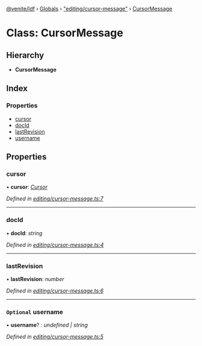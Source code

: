 [@venite/ldf](../README.md) › [Globals](../globals.md) › ["editing/cursor-message"](../modules/_editing_cursor_message_.md) › [CursorMessage](_editing_cursor_message_.cursormessage.md)

# Class: CursorMessage

## Hierarchy

* **CursorMessage**

## Index

### Properties

* [cursor](_editing_cursor_message_.cursormessage.md#cursor)
* [docId](_editing_cursor_message_.cursormessage.md#docid)
* [lastRevision](_editing_cursor_message_.cursormessage.md#lastrevision)
* [username](_editing_cursor_message_.cursormessage.md#optional-username)

## Properties

###  cursor

• **cursor**: *[Cursor](_editing_cursor_.cursor.md)*

*Defined in [editing/cursor-message.ts:7](https://github.com/gbj/venite/blob/2e86b2f0/ldf/src/editing/cursor-message.ts#L7)*

___

###  docId

• **docId**: *string*

*Defined in [editing/cursor-message.ts:4](https://github.com/gbj/venite/blob/2e86b2f0/ldf/src/editing/cursor-message.ts#L4)*

___

###  lastRevision

• **lastRevision**: *number*

*Defined in [editing/cursor-message.ts:6](https://github.com/gbj/venite/blob/2e86b2f0/ldf/src/editing/cursor-message.ts#L6)*

___

### `Optional` username

• **username**? : *undefined | string*

*Defined in [editing/cursor-message.ts:5](https://github.com/gbj/venite/blob/2e86b2f0/ldf/src/editing/cursor-message.ts#L5)*
